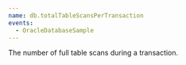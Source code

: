 ```yaml
---
name: db.totalTableScansPerTransaction
events:
  - OracleDatabaseSample
---
```


The number of full table scans during a transaction.